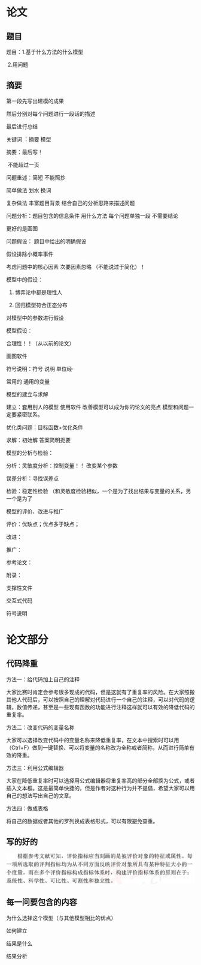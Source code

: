 # 论文

## 题目

题目：1.基于什么方法的什么模型

​     	2.用问题

## 摘要

第一段先写出建模的成果

然后分别对每个问题进行一段话的描述

最后进行总结

 

关键词 ：摘要 模型



摘要：最后写！

​     不能超过一页

 

问题重述：简短 不能照抄

 

简单做法  划水 换词

复杂做法  丰富题目背景 结合自己的分析思路来描述问题

 

问题分析：题目包含的信息条件 用什么方法 每个问题单独一段 不需要结论

更好的是画图

 

 

问题假设：
 题目中给出的明确假设 

假设排除小概率事件

考虑问题中的核心因素 次要因素忽略 （不能说过于简化）！

模型中的假设：

1.    博弈论中都是理性人

2.    回归模型符合正态分布


对模型中的参数进行假设 

 

模型假设：

合理性！！（从以前的论文）

 

画图软件

 

符号说明：符号  说明  单位经·

常用的 通用的变量

 

模型的建立与求解

建立：套用别人的模型 使用软件 改善模型可以成为你的论文的亮点 模型和问题一定要紧密联系。

优化类问题：目标函数+优化条件

 

求解：初始解 答案简明扼要

 

模型的分析与检验：

分析：灵敏度分析：控制变量！！ 改变某个参数 

误差分析：寻找误差点

 

检验：稳定性检验 （和灵敏度检验相似，一个是为了找出结果与变量的关系，另一个是为了

 

 

模型的评价、改进与推广

评价：优缺点；优点多于缺点；

改进：

推广：

 

参考论文：

 

附录：

支撑性文件

交互式代码

 

 

 

符号说明





# 论文部分

## 代码降重

方法一：给代码加上自己的注释

大家比赛时肯定会参考很多现成的代码，但是这就有了重复率的风险。在大家照搬其他人代码后，可以按照自己的理解对代码进行一个自己的注释，可以对代码的逻辑，数值传递，甚至是一些现有函数的功能进行注释这样就可以有效的降低代码的重复率。

方法二：改变代码的变量名称

大家可以选择改变代码中的变量名称来降低重复率，在文本中搜索时可以用（Ctrl+F）做到一键替换、可以将变量的名称改为全称或者简称，从而进行简单有效的降重。

方法三：利用公式编辑器

 大家在降低重复率时可以选择用公式编辑器将重复率高的部分全部换为公式，或者插入文本框。这是最简单快捷的，但是作者对这种行为并不提倡，希望大家可以用自己的想法写出自己的文章。

方法四：做成表格

将自己的数据或者其他的罗列换成表格形式，可以有限避免查重。







## 写的好的

![image-20230820111333838](assets/image-20230820111333838.png)



## 每一问要包含的内容

为什么选择这个模型（与其他模型相比的优点）

如何建立

结果是什么

结果分析
